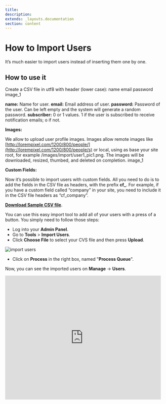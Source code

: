 ```yaml
---
title:
description:
extends: _layouts.documentation
section: content
---
```


# How to Import Users

It’s much easier to import users instead of inserting them one by one.

## How to use it

Create a CSV file in utf8 with header (lower case): name email password image_1

**name:**  Name for user.
**email:**  Email address of user.
**password:**  Password of the user. Can be left empty and the system will generate a random password.
**subscriber:**  0 or 1 values. 1 if the user is subscribed to receive notification emails; o if not.

**Images:**

We allow to upload user profile images. Images allow remote images like  [http://lorempixel.com/1200/800/people/](http://lorempixel.com/1200/800/people/s)  or local, using as base your site root, for example /images/import/user1_pic1.png. The images will be downloaded, resized, thumbed, and deleted on completion.
image_1

**Custom Fields:**

Now it’s possible to import users with custom fields. All you need to do is to add the fields in the CSV file as headers, with the prefix  **cf_**. For example, if you have a custom field called “company” in your site, you need to include it in the CSV file headers as “cf_company”.

[**Download Sample CSV file**](/assets/samples/import_users_example.zip).

You can use this easy import tool to add all of your users with a press of a button. You simply need to follow those steps:

- Log into your  **Admin Panel**.
- Go to  **Tools**  >  **Import Users**.
- Click  **Choose File**  to select your CVS file and then press  **Upload**.

![import users](/assets/images/import%20users.png)

- Click  on **Process**  in the right box, named "**Process Queue**".

Now, you can see the imported users on  **Manage**  ->  **Users**.


<iframe width="100%" height="400px" src="https://www.youtube.com/embed/KwEc3TYpVkg" title="Yclas video" frameborder="0" allow="accelerometer; autoplay; clipboard-write; encrypted-media; gyroscope; picture-in-picture" allowfullscreen></iframe>
 
